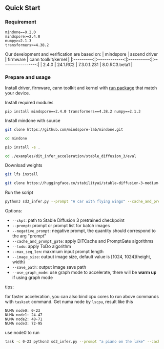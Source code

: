 ## Quick Start

### Requirement

```
mindone==0.2.0
mindspore>=2.4.0
numpy>=2.1.3
transformers>=4.38.2
```

Our development and verification are based on:
| mindspore  | ascend driver  |  firmware   | cann toolkit/kernel |
|:----------:|:--------------:|:-----------:|:------------------:|
|   2.4.0    |    24.1.RC2    | 7.3.0.1.231 |   8.0.RC3.beta1    |


### Prepare and usage

Install driver, firmware, cann toolkit and kernel with [run package](https://www.hiascend.com/developer/download/community/result?module=cann) that match your device.


Install required modules
```
pip install mindspore==2.4.0 transformers==4.38.2 numpy==2.1.3
```

Install mindone with source
```sh
git clone https://github.com/mindspore-lab/mindone.git

cd mindone

pip install -e .

cd ./examples/dit_infer_acceleration/stable_diffusion_3/eval
```

Download weights
```sh
git lfs install

git clone https://huggingface.co/stabilityai/stable-diffusion-3-medium-diffusers
```

Run the script
```sh
python3 sd3_infer.py --prompt "A car with flying wings" --cache_and_prompt_gate --use_graph_mode --ckpt "./stable-diffusion-3-medium-diffusers"
```
Options:
- `--ckpt`: path to Stable Diffusion 3 pretrained checkpoint
- `--prompt`: prompt or prompt list for batch images
- `--negative_prompt`: negative prompt, the quantity should correspond to the arg "prompt"
- `--cache_and_prompt_gate`: apply DiTCache and PromptGate algorithms
- `--todo`: apply ToDo algorithm
- `--max_seq_len`: maxmium input prompt length
- `--image_size`: output image size, default value is [1024, 1024](height, width)
- `--save_path`: output image save path
- `--use_graph_mode`: use graph mode to accelerate, there will be **warm up** if using graph mode

tips:

for faster acceleration, you can also bind cpu cores to run above commands with `taskset` command.
Get numa node by `lscpu`, result like this
```
NUMA node0: 0-23
NUMA node1: 24-47
NUMA node2: 48-71
NUMA node3: 72-95
```

use node0 to run
```sh
task -c 0-23 python3 sd3_infer.py --prompt "a piano on the lake" --cache_and_prompt_gate --todo --use_graph_mode
```
